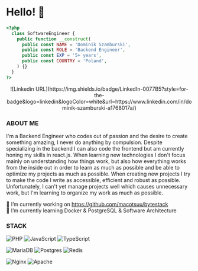 # Hello! 👋


```php
<?php
  class SoftwareEngineer {
    public function __construct(
      public const NAME = 'Dominik Szamburski',
      public const ROLE = 'Backend Engineer',
      public const EXP = '5+ years',
      public const COUNTRY = 'Poland',
    ) {}
  }
?>
```
<div align="center">
![Linkedin URL](https://img.shields.io/badge/LinkedIn-0077B5?style=for-the-badge&logo=linkedin&logoColor=white&url=https://www.linkedin.com/in/dominik-szamburski-a1768017a/)
</div>

### ABOUT ME
I'm a Backend Engineer who codes out of passion and the desire to create something amazing, I never do anything by compulsion. Despite specializing in the backend I can also code the frontend but am currently honing my skills in react.js. When learning new technologies I don't focus mainly on understanding how things work, but also how everything works from the inside out in order to learn as much as possible and be able to optimize my projects as much as possible. When creating new projects I try to make the code I write as accessible, efficient and robust as possible. Unfortunately, I can't yet manage projects well which causes unnecessary work, but I'm learning to organize my work as much as possible.

🔭 I’m currently working on https://github.com/macotsuu/bytestack <br>
🌱 I’m currently learning Docker & PostgreSQL & Software Architecture

### STACK

![PHP](https://img.shields.io/badge/php-%23777BB4.svg?style=for-the-badge&logo=php&logoColor=white) ![JavaScript](https://img.shields.io/badge/javascript-%23323330.svg?style=for-the-badge&logo=javascript&logoColor=%23F7DF1E) ![TypeScript](https://img.shields.io/badge/typescript-%23007ACC.svg?style=for-the-badge&logo=typescript&logoColor=white)

![MariaDB](https://img.shields.io/badge/MariaDB-003545?style=for-the-badge&logo=mariadb&logoColor=white) ![Postgres](https://img.shields.io/badge/postgres-%23316192.svg?style=for-the-badge&logo=postgresql&logoColor=white) ![Redis](https://img.shields.io/badge/redis-%23DD0031.svg?style=for-the-badge&logo=redis&logoColor=white)

![Nginx](https://img.shields.io/badge/nginx-%23009639.svg?style=for-the-badge&logo=nginx&logoColor=white) ![Apache](https://img.shields.io/badge/apache-%23D42029.svg?style=for-the-badge&logo=apache&logoColor=white) <br>
